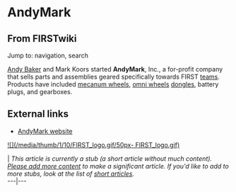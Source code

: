# AndyMark

## From FIRSTwiki

Jump to: navigation, search

[Andy Baker](Andy_Baker "Andy Baker") and Mark Koors started **AndyMark**, Inc., a for-profit company that sells parts and assemblies geared specifically towards FIRST [teams](team). Products have included [mecanum wheels](mecanum-wheel), [omni wheels](/index.php?title=Omni_wheel&action=edit "Omni wheel") [dongles](/index.php?title=Dongle&action=edit "Dongle"), battery plugs, and gearboxes.

## External links

- [AndyMark website](http://www.andymark.biz/ "http://www.andymark.biz/")

[![](/media/thumb/1/10/FIRST_logo.gif/50px-
FIRST_logo.gif)](Image:FIRST_logo.gif)

| _This article is currently a stub (a short article without much content). [Please add more content](http://www.firstwiki.net/index.php?title=AndyMark&action=edit "http://www.firstwiki.net/index.php?title=AndyMark&action=edit") to make a significant article. If you'd like to add to more stubs, look at the list of [short articles](Special:Shortpages "Special:Shortpages")._<br>
---|---
